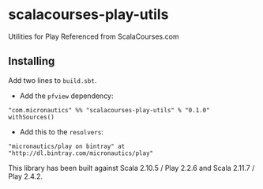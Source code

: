 # scalacourses-play-utils
Utilities for Play Referenced from ScalaCourses.com

## Installing ##

Add two lines to `build.sbt`.

 * Add the `pfview` dependency:
````
"com.micronautics" %% "scalacourses-play-utils" % "0.1.0" withSources()
````

 * Add this to the `resolvers`:
````
"micronautics/play on bintray" at "http://dl.bintray.com/micronautics/play"
````

This library has been built against Scala 2.10.5 / Play 2.2.6 and Scala 2.11.7 / Play 2.4.2.
